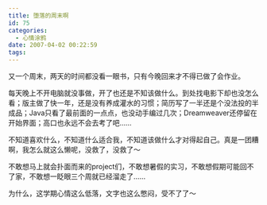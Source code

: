 ```yaml
---
title: 堕落的周末啊
id: 75
categories:
  - 心情涂鸦
date: 2007-04-02 00:22:59
tags:
---
```




 又一个周末，两天的时间都没看一眼书，只有今晚回来才不得已做了会作业。

 每天晚上不开电脑就没事做，开了也还是不知该做什么。到处找电影下却也没怎么看；版主做了快一年，还是没有养成灌水的习惯；简历写了一半还是个没法投的半成品；Java只看了最前面的一点点，也没动手编过几次；Dreamweaver还停留在开始界面；高口也永远不会去考了吧……

 不知道喜欢什么，不知道什么适合我，不知道该做什么才对得起自己。真是一团糟啊，我怎么就这么懒呢，没救了，没救了～

 不敢想马上就会扑面而来的project们，不敢想暑假的实习，不敢想假期可能回不了家，不敢想一眨眼三个周就已经溜走了……

 为什么，这学期心情这么低落，文字也这么憋闷，受不了了～
